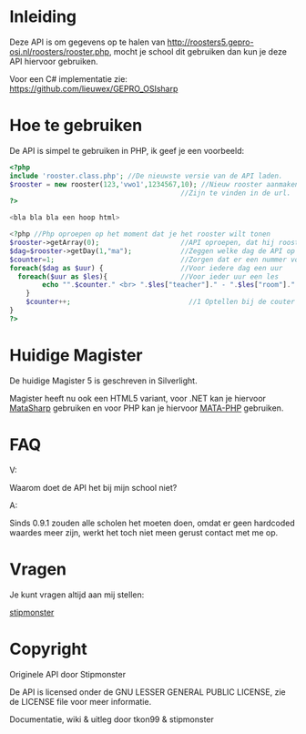 Inleiding
===============
Deze API is om gegevens op te halen van http://roosters5.gepro-osi.nl/roosters/rooster.php, mocht je school dit gebruiken dan kun je deze API hiervoor gebruiken.

Voor een C# implementatie zie: https://github.com/lieuwex/GEPRO_OSIsharp

Hoe te gebruiken
===============
De API is simpel te gebruiken in PHP, ik geef je een voorbeeld:

```PHP
<?php
include 'rooster.class.php'; //De nieuwste versie van de API laden.
$rooster = new rooster(123,'vwo1',1234567,10); //Nieuw rooster aanmaken, tussen haakjes: Schoolnummer, richting, leerling, aantal lesuren.
                                          //Zijn te vinden in de url.
?>

<bla bla bla een hoop html>

<?php //Php oproepen op het moment dat je het rooster wilt tonen
$rooster->getArray(0);                    //API oproepen, dat hij rooster moet geven
$dag=$rooster->getDay(1,"ma");            //Zeggen welke dag de API op moet halen
$counter=1;                               //Zorgen dat er een nummer voor de lessen komt
foreach($dag as $uur) {                   //Voor iedere dag een uur
  foreach($uur as $les){                  //Voor ieder uur een les
		echo "".$counter." <br> ".$les["teacher"]." - ".$les["room"]." - ".$les["lesson"]."\n <br>"; //Uitvoeren in HTML
	}
	$counter++;                             //1 Optellen bij de couter
}
?>
```

Huidige Magister
=================
De huidige Magister 5 is geschreven in Silverlight.

Magister heeft nu ook een HTML5 variant, voor .NET kan je hiervoor [MataSharp](https://github.com/lieuwex/MataSharp) gebruiken en voor PHP kan je hiervoor [MATA-PHP](https://github.com/DutchCodeGeeks/MATA-PHP) gebruiken.

FAQ
====
V:

Waarom doet de API het bij mijn school niet?


A:

Sinds 0.9.1 zouden alle scholen het moeten doen, omdat er geen hardcoded waardes meer zijn, werkt het toch niet meen gerust contact met me op.

Vragen
=======
Je kunt vragen altijd aan mij stellen:

[stipmonster](https://github.com/stipmonster)

Copyright
==========
Originele API door Stipmonster

De API is licensed onder de GNU LESSER GENERAL PUBLIC LICENSE, zie de LICENSE file voor meer informatie.

Documentatie, wiki & uitleg door tkon99 & stipmonster

